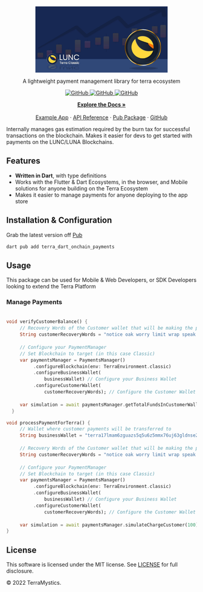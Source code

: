 <br/>
<p align="center">
    <a href="https://github.com/TerraMystics"><img src="logo.jpg" align="center" width=350/></a>
</p>

<p align="center">
A lightweight payment management library for terra ecosystem
</p>

<p align="center">
  <a href="https://github.com/TerraMystics/Terra.Dart.OnChainPayments/blob/main/LICENSE.md">
  <img alt="GitHub" src="https://img.shields.io/github/license/terra-money/terra.js">
  </a>

  <a href="https://pub.dev/packages/terra_dart_onchain_payments">
  <img alt="GitHub" src="https://img.shields.io/pub/v/terra_dart_onchain_payments">
  </a>
  
  
  <a href="https://pub.dev/packages/terra_dart_onchain_payments">
  <img alt="GitHub" src="https://img.shields.io/pub/likes/terra_dart_onchain_payments?color=red">
  </a>
</p>

<p align="center">
  <a href="https://docs.terra.money/"><strong>Explore the Docs »</strong></a>
  <br />
  <br/>
  <a href="https://github.com/TerraMystics/Terra.Dart.OnChainPayments/tree/main/example/terra_dart_example">Example App</a>
  ·
  <a href="https://github.com/TerraMystics/Terra.Dart.OnChainPayments/blob/main/README.md">API Reference</a>
  ·
  <a href="https://pub.dev/packages/terra_dart_onchain_payments">Pub Package</a>
  ·
  <a href="https://github.com/TerraMystics/Terra.Dart.OnChainPayments">GitHub</a>
</p>

Internally manages gas estimation required by the burn tax for successful transactions on the blockchain. Makes it easier for devs to get started with payments on the LUNC/LUNA Blockchains.

## Features

- **Written in Dart**, with type definitions
- Works with the Flutter & Dart Ecosystems, in the browser, and Mobile solutions for anyone building on the Terra Ecosystem
- Makes it easier to manage payments for anyone deploying to the app store

## Installation & Configuration

Grab the latest version off [Pub](https://pub.dev/packages/terra_dart_onchain_payments)

```sh
dart pub add terra_dart_onchain_payments
```

## Usage

This package can be used for Mobile & Web Developers, or SDK Developers looking to extend the Terra Platform

### Manage Payments

```dart

void verifyCustomerBalance() {
     // Recovery Words of the Customer wallet that will be making the payment
     String customerRecoveryWords = "notice oak worry limit wrap speak medal online prefer cluster roof addict wrist behave treat actual wasp year salad speed social layer crew genius";

     // Configure your PaymentManager
     // Set Blockchain to target (in this case Classic)
     var paymentsManager = PaymentsManager()
          .configureBlockchain(env: TerraEnvironment.classic)
          .configureBusinessWallet(
              businessWallet) // Configure your Business Wallet
          .configureCustomerWallet(
              customerRecoveryWords); // Configure the Customer Wallet

     var simulation = await paymentsManager.getTotalFundsInCustomerWallet();
  }
```

```dart
void processPaymentForTerra() {
     // Wallet where customer payments will be transferred to
     String businessWallet = "terra17lmam6zguazs5q5u6z5mmx76uj63gldnse2pdp";

     // Recovery Words of the Customer wallet that will be making the payment
     String customerRecoveryWords = "notice oak worry limit wrap speak medal online prefer cluster roof addict wrist behave treat actual wasp year salad speed social layer crew genius";

     // Configure your PaymentManager
     // Set Blockchain to target (in this case Classic)
     var paymentsManager = PaymentsManager()
          .configureBlockchain(env: TerraEnvironment.classic)
          .configureBusinessWallet(
              businessWallet) // Configure your Business Wallet
          .configureCustomerWallet(
              customerRecoveryWords); // Configure the Customer Wallet

     var simulation = await paymentsManager.simulateChargeCustomer(100);
}
```

## License

This software is licensed under the MIT license. See [LICENSE](https://github.com/TerraMystics/terra_dart_onchain_payments/blob/main/LICENSE) for full disclosure.

© 2022 TerraMystics.
